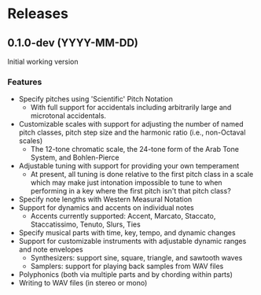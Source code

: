 # Releases

## 0.1.0-dev (YYYY-MM-DD)

Initial working version

### Features

 *  Specify pitches using 'Scientific' Pitch Notation
     *  With full support for accidentals including arbitrarily large and microtonal accidentals.
 *  Customizable scales with support for adjusting the number of named pitch classes, pitch step size and the harmonic ratio (i.e., non-Octaval scales)
     *  The 12-tone chromatic scale, the 24-tone form of the Arab Tone System, and Bohlen-Pierce
 *  Adjustable tuning with support for providing your own temperament
     *  At present, all tuning is done relative to the first pitch class in a scale which may make just intonation impossible to tune to when performing in a key where the first pitch isn't that pitch class?
 *  Specify note lengths with Western Measural Notation
 *  Support for dynamics and accents on individual notes
     *  Accents currently supported: Accent, Marcato, Staccato, Staccatissimo, Tenuto, Slurs, Ties
 *  Specify musical parts with time, key, tempo, and dynamic changes
 *  Support for customizable instruments with adjustable dynamic ranges and note envelopes
     *  Synthesizers: support sine, square, triangle, and sawtooth waves
     *  Samplers: support for playing back samples from WAV files
 *  Polyphonics (both via multiple parts and by chording within parts)
 *  Writing to WAV files (in stereo or mono)